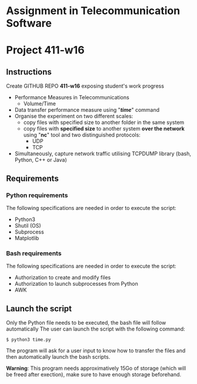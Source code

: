 # Assignment in Telecommunication Software
# Project 411-w16
## Instructions
Create GITHUB REPO **411-w16** exposing student's work progress
* Performance Measures in Telecommunications
    * Volume/Time
* Data transfer performance measure using "**_time_**" command
* Organise the experiment on two different scales:
    * copy files with specified size to another folder in the same system
    * copy files with **specified size** to another system **over the network** using "**nc**" tool and two distinguished protocols:
        * UDP
        * TCP
* Simultaneously, capture network traffic utilising TCPDUMP library (bash, Python, C++ or Java)

## Requirements
### Python requirements
The following specifications are needed in order to execute the script:
* Python3
* Shutil (OS)
* Subprocess
* Matplotlib

### Bash requirements
The following specifications are needed in order to execute the script:
* Authorization to create and modify files
* Authorization to launch subprocesses from Python
* AWK

## Launch the script
Only the Python file needs to be executed, the bash file will follow automatically
The user can launch the script with the following command:
```
$ python3 time.py
```
The program will ask for a user input to know how to transfer the files and then automatically launch the bash scripts.

**Warning**: This program needs approximatively 15Go of storage (which will be freed after exection), make sure to have enough storage beforehand.
